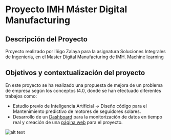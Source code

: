 # Proyecto IMH Máster Digital Manufacturing
## Descripción del Proyecto

Proyecto realizado por Iñigo Zalaya para la asignatura Soluciones Integrales de Ingeniería, en el Master Digital Manufacturing de IMH.
Machine learning

## Objetivos y contextualización del proyecto

En este proyecto se ha realizado una propuesta de mejora de un problema de empresa según los conceptos I4.0, donde se han efectuado diferentes trabajos como:
* Estudio previo de Inteligencia Artificial → Diseño código para el Mantenimiento predictivo de motores de seguidores solares.
* Desarrollo de un [Dashboard](https://demo.thingsboard.io/dashboard/4e2be200-592a-11ec-8f43-1d800e6c37b6?publicId=e7504c00-5a9c-11ec-928c-d16ac1689d62) para la monitorización de datos en tiempo real y creación de una [página web](https://zalayainigo.github.io/) para el proyecto.

![alt text](https://www.pv-magazine.es/wp-content/uploads/sites/11/2021/09/STI-Control-es-el-sistema-propio-de-STI-Norland-para-monitorizar-plantas-solares-1024x576.jpg)

